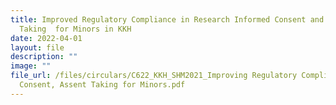 ```yaml
---
title: Improved Regulatory Compliance in Research Informed Consent and Assent
  Taking  for Minors in KKH
date: 2022-04-01
layout: file
description: ""
image: ""
file_url: /files/circulars/C622_KKH_SHM2021_Improving Regulatory Compliance - Informed
  Consent, Assent Taking for Minors.pdf
---
```

